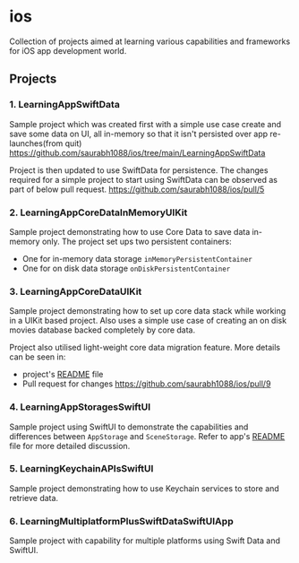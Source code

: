 # ios

Collection of projects aimed at learning various capabilities and frameworks for
iOS app development world.

## Projects

### 1. LearningAppSwiftData
Sample project which was created first with a simple use case create and save some
data on UI, all in-memory so that it isn't persisted over app re-launches(from quit)
https://github.com/saurabh1088/ios/tree/main/LearningAppSwiftData

Project is then updated to use SwiftData for persistence. The changes required for
a simple project to start using SwiftData can be observed as part of below pull request.
https://github.com/saurabh1088/ios/pull/5

### 2. LearningAppCoreDataInMemoryUIKit
Sample project demonstrating how to use Core Data to save data in-memory only.
The project set ups two persistent containers:
- One for in-memory data storage `inMemoryPersistentContainer`
- One for on disk data storage `onDiskPersistentContainer`

### 3. LearningAppCoreDataUIKit
Sample project demonstrating how to set up core data stack while working in a UIKit
based project. Also uses a simple use case of creating an on disk movies database
backed completely by core data.

Project also utilised light-weight core data migration feature. 
More details can be seen in:
- project's [README](LearningAppCoreDataUIKit/LearningAppCoreDataUIKit/README.md) file
- Pull request for changes https://github.com/saurabh1088/ios/pull/9

### 4. LearningAppStoragesSwiftUI
Sample project using SwiftUI to demonstrate the capabilities and differences between
`AppStorage` and `SceneStorage`.
Refer to app's [README](LearningAppStoragesSwiftUI/LearningAppStoragesSwiftUI/README.md) file for more detailed discussion.

### 5. LearningKeychainAPIsSwiftUI
Sample project demonstrating how to use Keychain services to store and retrieve
data.

### 6. LearningMultiplatformPlusSwiftDataSwiftUIApp
Sample project with capability for multiple platforms using Swift Data and SwiftUI.
